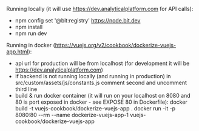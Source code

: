 Running locally (it will use https://dev.analyticalplatform.com for API calls):
- npm config set '@bit:registry' https://node.bit.dev
- npm install
- npm run dev

Running in docker (https://vuejs.org/v2/cookbook/dockerize-vuejs-app.html):
- api url for production will be from localhost (for development it will be https://dev.analyticalplatform.com)
- if backend is not running locally (and running in production) in src/custom/assets/js/constants.js comment second and uncomment third line
- build & run docker container (it will run on your localhost on 8080 and 80 is port exposed in docker - see EXPOSE 80 in Dockerfile):
docker build -t vuejs-cookbook/dockerize-vuejs-app .
docker run -it -p 8080:80 --rm --name dockerize-vuejs-app-1 vuejs-cookbook/dockerize-vuejs-app